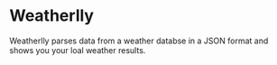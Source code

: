 # Weatherlly
Weatherlly parses data from a weather databse in a JSON format and shows you your loal weather results.
